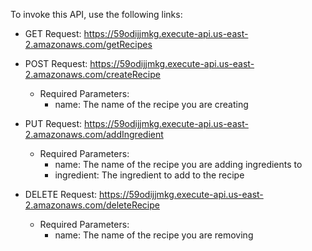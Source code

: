 To invoke this API, use the following links:

 - GET Request: https://59odijjmkg.execute-api.us-east-2.amazonaws.com/getRecipes

 - POST Request: https://59odijjmkg.execute-api.us-east-2.amazonaws.com/createRecipe

    - Required Parameters:
        - name: The name of the recipe you are creating

 - PUT Request: https://59odijjmkg.execute-api.us-east-2.amazonaws.com/addIngredient
 
    - Required Parameters:
        - name: The name of the recipe you are adding ingredients to
        - ingredient: The ingredient to add to the recipe

 - DELETE Request: https://59odijjmkg.execute-api.us-east-2.amazonaws.com/deleteRecipe

    - Required Parameters:
        - name: The name of the recipe you are removing

